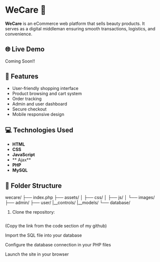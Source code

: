 # WeCare 🛒

**WeCare** is an eCommerce web platform that sells beauty products. It serves as a digital middleman ensuring smooth transactions, logistics, and convenience.

## 🌐 Live Demo

Coming Soon!!

## 🚀 Features

- User-friendly shopping interface
- Product browsing and cart system
- Order tracking
- Admin and user dashboard
- Secure checkout
- Mobile responsive design

## 💻 Technologies Used

- **HTML**
- **CSS**
- **JavaScript**
- ** Ajax**
- **PHP**
- **MySQL**

## 📁 Folder Structure
wecare/
├── index.php
├── assets/
│ ├── css/
│ ├── js/
│ └── images/
├── admin/
├── user/
|__controls/
|__models/
└── database/

1. Clone the repository:
   ```bash
  (Copy the link from the code section of my github)
   
Import the SQL file into your database

Configure the database connection in your PHP files

Launch the site in your browser
